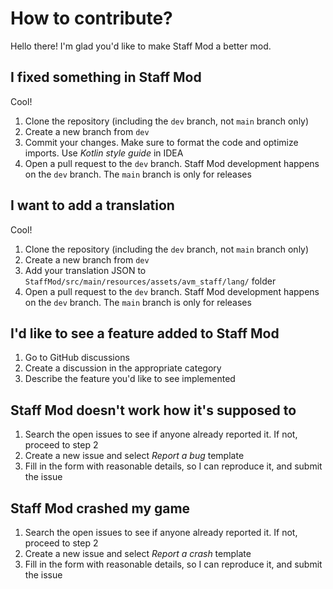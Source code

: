 # How to contribute?

Hello there! I'm glad you'd like to make Staff Mod a better mod.

## I fixed something in Staff Mod

Cool!

1. Clone the repository (including the `dev` branch, not `main` branch only)
2. Create a new branch from `dev`
3. Commit your changes. Make sure to format the code and optimize imports. Use *Kotlin style guide* in IDEA
4. Open a pull request to the `dev` branch. Staff Mod development happens on the `dev` branch. The `main` branch is only
   for releases

## I want to add a translation

Cool!

1. Clone the repository (including the `dev` branch, not `main` branch only)
2. Create a new branch from `dev`
3. Add your translation JSON to `StaffMod/src/main/resources/assets/avm_staff/lang/` folder
4. Open a pull request to the `dev` branch. Staff Mod development happens on the `dev` branch. The `main` branch is only
   for releases

## I'd like to see a feature added to Staff Mod

1. Go to GitHub discussions
2. Create a discussion in the appropriate category
3. Describe the feature you'd like to see implemented

## Staff Mod doesn't work how it's supposed to

1. Search the open issues to see if anyone already reported it. If not, proceed to step 2
2. Create a new issue and select *Report a bug* template
3. Fill in the form with reasonable details, so I can reproduce it, and submit the issue

## Staff Mod crashed my game

1. Search the open issues to see if anyone already reported it. If not, proceed to step 2
2. Create a new issue and select *Report a crash* template
3. Fill in the form with reasonable details, so I can reproduce it, and submit the issue
